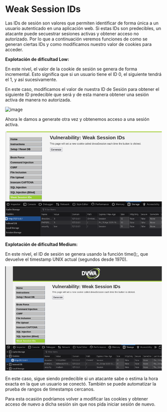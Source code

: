 # Weak Session IDs

Las IDs de sesión son valores que permiten identificar de forma única a un usuario autenticado en una aplicación web. Si estas IDs son predecibles, un atacante puede secuestrar sesiones activas y obtener acceso no autorizado. Por lo que a continuación veremos funciones de como se generan ciertas IDs y como modificamos nuestro valor de cookies para acceder.

**Explotación de dificultad Low:**

En este nivel, el valor de la cookie de sesión se genera de forma incremental. Esto significa que si un usuario tiene el ID 0, el siguiente tendrá el 1, y así sucesivamente.

En este caso, modificamos el valor de nuestra ID de Sesión para obtener el siguiente ID predecible que será y de esta manera obtener una sesión activa de manera no autorizada.

![image](https://github.com/user-attachments/assets/c5b11a4b-7c36-4575-9005-7fa8e2182239)

Ahora le damos a generate otra vez y obtenemos acceso a una sesión activa.

![L2](./Assets/Weak%20Session%20ID/LOW%20-%202.png)

**Explotación de dificultad Medium:**

En este nivel, el ID de sesión se genera usando la función time();, que devuelve el timestamp UNIX actual (segundos desde 1970).

![M1](./Assets/Weak%20Session%20ID/MEDIUM%20-%201.png)

En este caso, sigue siendo predecible si un atacante sabe o estima la hora exacta en la que un usuario se conectó. También se puede automatizar la prueba de rangos de timestamps cercanos.

Para esta ocasión podríamos volver a modificar las cookies y obtener acceso de nuevo a dicha sesión sin que nos pida iniciar sesión de nuevo.
